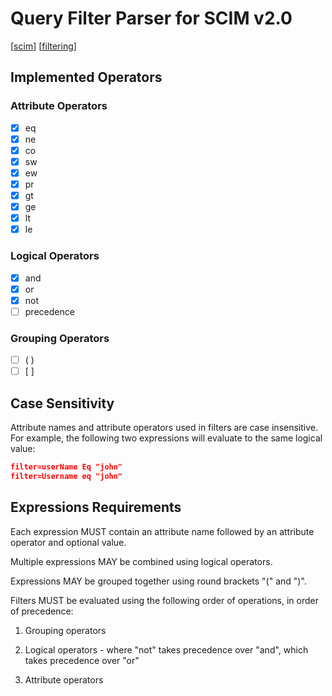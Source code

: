 # Query Filter Parser for SCIM v2.0
[[scim](http://www.simplecloud.info/#Specification)] [[filtering](https://tools.ietf.org/html/rfc7644#section-3.4.2.2)]

## Implemented Operators
### Attribute Operators
- [x] eq
- [x] ne
- [x] co
- [x] sw
- [x] ew
- [x] pr
- [x] gt
- [x] ge
- [x] lt
- [x] le

### Logical Operators
- [x] and
- [x] or
- [x] not
- [ ] precedence

### Grouping Operators
- [ ] ( )
- [ ] [ ]

## Case Sensitivity
Attribute names and attribute operators used in filters are case insensitive.  
For example, the following two expressions will evaluate to the same logical value:

```json
filter=userName Eq "john"
filter=Username eq "john"
```

## Expressions Requirements
Each expression MUST contain an attribute name followed by
an attribute operator and optional value.

Multiple expressions MAY be combined using logical operators.

Expressions MAY be grouped together using round brackets "(" and ")".

Filters MUST be evaluated using the following order of operations, in
   order of precedence:

   1.  Grouping operators

   2.  Logical operators - where "not" takes precedence over "and",
       which takes precedence over "or"

   3.  Attribute operators
